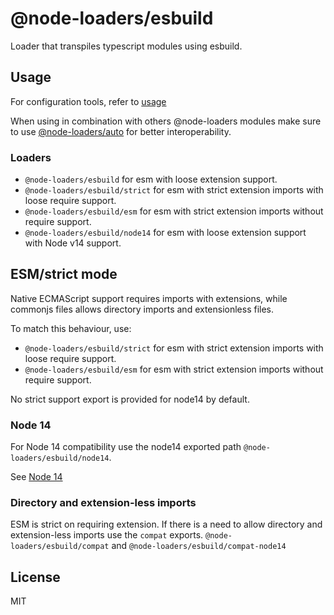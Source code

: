 # @node-loaders/esbuild

Loader that transpiles typescript modules using esbuild.

## Usage

For configuration tools, refer to [usage](https://github.com/node-loaders/loaders#usage)

When using in combination with others @node-loaders modules make sure to use [@node-loaders/auto](https://github.com/node-loaders/loaders/tree/main/workspaces/auto#node-loadersauto) for better interoperability.

### Loaders

- `@node-loaders/esbuild` for esm with loose extension support.
- `@node-loaders/esbuild/strict` for esm with strict extension imports with loose require support.
- `@node-loaders/esbuild/esm` for esm with strict extension imports without require support.
- `@node-loaders/esbuild/node14` for esm with loose extension support with Node v14 support.

## ESM/strict mode

Native ECMAScript support requires imports with extensions, while commonjs files allows directory imports and extensionless files.

To match this behaviour, use:

- `@node-loaders/esbuild/strict` for esm with strict extension imports with loose require support.
- `@node-loaders/esbuild/esm` for esm with strict extension imports without require support.

No strict support export is provided for node14 by default.

### Node 14

For Node 14 compatibility use the node14 exported path `@node-loaders/esbuild/node14`.

See [Node 14](https://github.com/node-loaders/loaders#node_14)

### Directory and extension-less imports

ESM is strict on requiring extension.
If there is a need to allow directory and extension-less imports use the `compat` exports.
`@node-loaders/esbuild/compat` and `@node-loaders/esbuild/compat-node14`

## License

MIT
